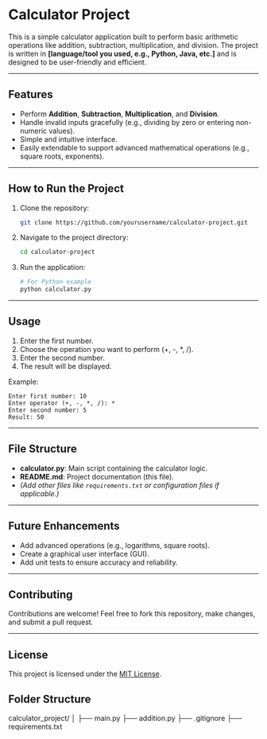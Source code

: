 
# **Calculator Project**

This is a simple calculator application built to perform basic arithmetic operations like addition, subtraction, multiplication, and division. The project is written in **[language/tool you used, e.g., Python, Java, etc.]** and is designed to be user-friendly and efficient.

---

## **Features**
- Perform **Addition**, **Subtraction**, **Multiplication**, and **Division**.
- Handle invalid inputs gracefully (e.g., dividing by zero or entering non-numeric values).
- Simple and intuitive interface.
- Easily extendable to support advanced mathematical operations (e.g., square roots, exponents).

---

## **How to Run the Project**
1. Clone the repository:
   ```bash
   git clone https://github.com/yourusername/calculator-project.git
   ```
2. Navigate to the project directory:
   ```bash
   cd calculator-project
   ```
3. Run the application:
   ```bash
   # For Python example
   python calculator.py
   ```

---

## **Usage**
1. Enter the first number.
2. Choose the operation you want to perform (+, -, *, /).
3. Enter the second number.
4. The result will be displayed.

Example:
```
Enter first number: 10
Enter operator (+, -, *, /): *
Enter second number: 5
Result: 50
```

---

## **File Structure**
- **calculator.py**: Main script containing the calculator logic.
- **README.md**: Project documentation (this file).
- *(Add other files like `requirements.txt` or configuration files if applicable.)*

---

## **Future Enhancements**
- Add advanced operations (e.g., logarithms, square roots).
- Create a graphical user interface (GUI).
- Add unit tests to ensure accuracy and reliability.

---

## **Contributing**
Contributions are welcome! Feel free to fork this repository, make changes, and submit a pull request.

---

## **License**
This project is licensed under the [MIT License](LICENSE).

## **Folder Structure**
calculator_project/
│
├── main.py
├── addition.py
├── .gitignore
├── requirements.txt

